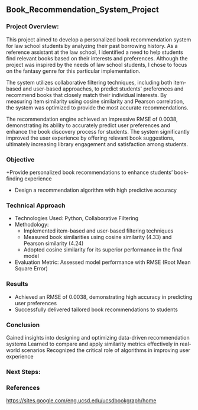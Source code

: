 ## Book_Recommendation_System_Project

### Project Overview: 

This project aimed to develop a personalized book recommendation system for law school students by analyzing their past borrowing history. As a reference assistant at the law school, I identified a need to help students find relevant books based on their interests and preferences. Although the project was inspired by the needs of law school students, I chose to focus on the fantasy genre for this particular implementation.

The system utilizes collaborative filtering techniques, including both item-based and user-based approaches, to predict students' preferences and recommend books that closely match their individual interests. By measuring item similarity using cosine similarity and Pearson correlation, the system was optimized to provide the most accurate recommendations.

The recommendation engine achieved an impressive RMSE of 0.0038, demonstrating its ability to accurately predict user preferences and enhance the book discovery process for students. The system significantly improved the user experience by offering relevant book suggestions, ultimately increasing library engagement and satisfaction among students.

### Objective

+Provide personalized book recommendations to enhance students’ book-finding experience
+ Design a recommendation algorithm with high predictive accuracy
  
### Technical Approach

+ Technologies Used: Python, Collaborative Filtering
+ Methodology:
  + Implemented item-based and user-based filtering techniques
  + Measured book similarities using cosine similarity (4.33) and Pearson similarity (4.24)
  + Adopted cosine similarity for its superior performance in the final model
+ Evaluation Metric: Assessed model performance with RMSE (Root Mean Square Error)
  
### Results

+ Achieved an RMSE of 0.0038, demonstrating high accuracy in predicting user preferences
+ Successfully delivered tailored book recommendations to students

### Conclusion

Gained insights into designing and optimizing data-driven recommendation systems
Learned to compare and apply similarity metrics effectively in real-world scenarios
Recognized the critical role of algorithms in improving user experience

### Next Steps:


### References
https://sites.google.com/eng.ucsd.edu/ucsdbookgraph/home


